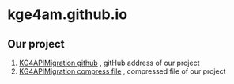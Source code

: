 # kge4am.github.io
## Our project
1. [KG4APIMigration github](https://github.com/FudanSELab/KG4APIMigration) , gitHub address of our project
2. [KG4APIMigration compress file]() , compressed file of our project 
